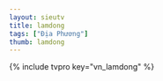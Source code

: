 ```yaml
---
layout: sieutv
title: lamdong
tags: ["Địa Phương"]
thumb: lamdong
---
```

{% include tvpro key="vn_lamdong" %}